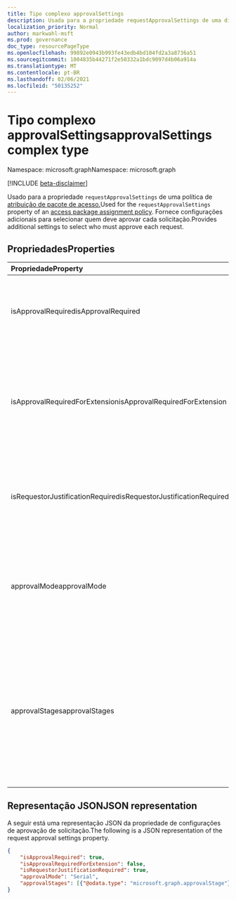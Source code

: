 ```yaml
---
title: Tipo complexo approvalSettings
description: Usada para a propriedade requestApprovalSettings de uma diretiva de atribuição de pacote de acesso. Fornece configurações adicionais para selecionar quem deve aprovar cada solicitação.
localization_priority: Normal
author: markwahl-msft
ms.prod: governance
doc_type: resourcePageType
ms.openlocfilehash: 99892e0943b993fe43edb4bd104fd2a3a8736a51
ms.sourcegitcommit: 1004835b44271f2e50332a1bdc9097d4b06a914a
ms.translationtype: MT
ms.contentlocale: pt-BR
ms.lasthandoff: 02/06/2021
ms.locfileid: "50135252"
---
```

# <a name="approvalsettings-complex-type"></a><span data-ttu-id="7646d-104">Tipo complexo approvalSettings</span><span class="sxs-lookup"><span data-stu-id="7646d-104">approvalSettings complex type</span></span>

<span data-ttu-id="7646d-105">Namespace: microsoft.graph</span><span class="sxs-lookup"><span data-stu-id="7646d-105">Namespace: microsoft.graph</span></span>

[!INCLUDE [beta-disclaimer](../../includes/beta-disclaimer.md)]

<span data-ttu-id="7646d-106">Usado para a propriedade `requestApprovalSettings` de uma política de [atribuição de pacote de acesso.](accesspackageassignmentpolicy.md)</span><span class="sxs-lookup"><span data-stu-id="7646d-106">Used for the `requestApprovalSettings` property of an [access package assignment policy](accesspackageassignmentpolicy.md).</span></span> <span data-ttu-id="7646d-107">Fornece configurações adicionais para selecionar quem deve aprovar cada solicitação.</span><span class="sxs-lookup"><span data-stu-id="7646d-107">Provides additional settings to select who must approve each request.</span></span> 

## <a name="properties"></a><span data-ttu-id="7646d-108">Propriedades</span><span class="sxs-lookup"><span data-stu-id="7646d-108">Properties</span></span>

| <span data-ttu-id="7646d-109">Propriedade</span><span class="sxs-lookup"><span data-stu-id="7646d-109">Property</span></span>                     | <span data-ttu-id="7646d-110">Tipo</span><span class="sxs-lookup"><span data-stu-id="7646d-110">Type</span></span>                      | <span data-ttu-id="7646d-111">Descrição</span><span class="sxs-lookup"><span data-stu-id="7646d-111">Description</span></span> |
| :--------------------------- | :------------------------ | :---------- |
| <span data-ttu-id="7646d-112">isApprovalRequired</span><span class="sxs-lookup"><span data-stu-id="7646d-112">isApprovalRequired</span></span> | <span data-ttu-id="7646d-113">Boolean</span><span class="sxs-lookup"><span data-stu-id="7646d-113">Boolean</span></span> | <span data-ttu-id="7646d-114">Se for falso, a aprovação não será necessária para solicitações nesta política.</span><span class="sxs-lookup"><span data-stu-id="7646d-114">If false, then approval is not required for requests in this policy.</span></span> |
| <span data-ttu-id="7646d-115">isApprovalRequiredForExtension</span><span class="sxs-lookup"><span data-stu-id="7646d-115">isApprovalRequiredForExtension</span></span> | <span data-ttu-id="7646d-116">Boolean</span><span class="sxs-lookup"><span data-stu-id="7646d-116">Boolean</span></span>| <span data-ttu-id="7646d-117">Se for falso, a aprovação não será necessária para um usuário que já tenha uma atribuição para estender sua atribuição.</span><span class="sxs-lookup"><span data-stu-id="7646d-117">If false, then approval is not required for a user who already has an assignment to extend their assignment.</span></span> |
| <span data-ttu-id="7646d-118">isRequestorJustificationRequired</span><span class="sxs-lookup"><span data-stu-id="7646d-118">isRequestorJustificationRequired</span></span> | <span data-ttu-id="7646d-119">Boolean</span><span class="sxs-lookup"><span data-stu-id="7646d-119">Boolean</span></span> | <span data-ttu-id="7646d-120">Indica se o solicitante é obrigado a fornecer uma justificativa em sua solicitação.</span><span class="sxs-lookup"><span data-stu-id="7646d-120">Indicates whether the requestor is required to supply a justification in their request.</span></span> |
| <span data-ttu-id="7646d-121">approvalMode</span><span class="sxs-lookup"><span data-stu-id="7646d-121">approvalMode</span></span>| <span data-ttu-id="7646d-122">String</span><span class="sxs-lookup"><span data-stu-id="7646d-122">String</span></span> | <span data-ttu-id="7646d-123">Um dos `NoApproval` , `SingleStage` ou `Serial` .</span><span class="sxs-lookup"><span data-stu-id="7646d-123">One of `NoApproval`, `SingleStage` or `Serial`.</span></span> <span data-ttu-id="7646d-124">O `NoApproval` é usado quando é `isApprovalRequired` falso.</span><span class="sxs-lookup"><span data-stu-id="7646d-124">The `NoApproval` is used when `isApprovalRequired` is false.</span></span> |
| <span data-ttu-id="7646d-125">approvalStages</span><span class="sxs-lookup"><span data-stu-id="7646d-125">approvalStages</span></span> | <span data-ttu-id="7646d-126">[coleção approvalStage](approvalstage.md)</span><span class="sxs-lookup"><span data-stu-id="7646d-126">[approvalStage](approvalstage.md) collection</span></span>| <span data-ttu-id="7646d-127">Se a aprovação for necessária, um ou dois elementos dessa coleção definirão cada um dos estágios de aprovação.</span><span class="sxs-lookup"><span data-stu-id="7646d-127">If approval is required, the one or two elements of this collection define each of the stages of approval.</span></span> <span data-ttu-id="7646d-128">Uma matriz vazia se nenhuma aprovação for necessária.</span><span class="sxs-lookup"><span data-stu-id="7646d-128">An empty array if no approval is required.</span></span>  |

## <a name="json-representation"></a><span data-ttu-id="7646d-129">Representação JSON</span><span class="sxs-lookup"><span data-stu-id="7646d-129">JSON representation</span></span>

<span data-ttu-id="7646d-130">A seguir está uma representação JSON da propriedade de configurações de aprovação de solicitação.</span><span class="sxs-lookup"><span data-stu-id="7646d-130">The following is a JSON representation of the request approval settings property.</span></span>

<!-- {
  "blockType": "resource",
  "optionalProperties": [

  ],
  "@odata.type": "microsoft.graph.approvalSettings"
}-->

```json
{
    "isApprovalRequired": true,
    "isApprovalRequiredForExtension": false,
    "isRequestorJustificationRequired": true,
    "approvalMode": "Serial",
    "approvalStages": [{"@odata.type": "microsoft.graph.approvalStage"}]
}
```

<!-- uuid: 16cd6b66-4b1a-43a1-adaf-3a886856ed98
2019-02-04 14:57:30 UTC -->
<!-- {
  "type": "#page.annotation",
  "description": "approvalSettings complex type",
  "keywords": "",
  "section": "documentation",
  "tocPath": ""
}-->


